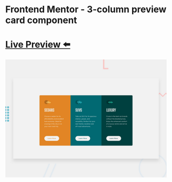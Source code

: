 # Frontend Mentor - 3-column preview card component
# [Live Preview ⬅️](https://fm-3-col-comp.pages.dev/)
![Design preview for the 3-column preview card component coding challenge](./design/desktop-preview.jpg)